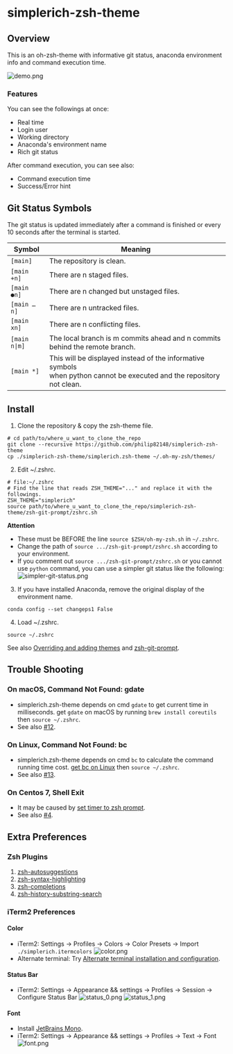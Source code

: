 # simplerich-zsh-theme

## Overview

This is an oh-zsh-theme with informative git status, anaconda environment info and command execution time.

![demo.png](./readme/demo.png)

### Features

You can see the followings at once:

- Real time
- Login user
- Working directory
- Anaconda's environment name
- Rich git status

After command execution, you can see also:

- Command execution time
- Success/Error hint

## Git Status Symbols

The git status is updated immediately after a command is finished or every 10 seconds after the terminal is started.

| Symbol        | Meaning                                                                                                                     |
| ------------- | --------------------------------------------------------------------------------------------------------------------------- |
| `[main]`      | The repository is clean.                                                                                                    |
| `[main +n]`   | There are n staged files.                                                                                                   |
| `[main ●n]`   | There are n changed but unstaged files.                                                                                     |
| `[main …n]`   | There are n untracked files.                                                                                                |
| `[main xn]`   | There are n conflicting files.                                                                                              |
| `[main n\|m]` | The local branch is m commits ahead and n commits behind the remote branch.                                                 |
| `[main *]`    | This will be displayed instead of the informative symbols<br />when python cannot be executed and the repository not clean. |

## Install

1. Clone the repository & copy the zsh-theme file.

```shell
# cd path/to/where_u_want_to_clone_the_repo
git clone --recursive https://github.com/philip82148/simplerich-zsh-theme
cp ./simplerich-zsh-theme/simplerich.zsh-theme ~/.oh-my-zsh/themes/
```

2. Edit ~/.zshrc.

```shell
# file:~/.zshrc
# Find the line that reads ZSH_THEME="..." and replace it with the followings.
ZSH_THEME="simplerich"
source path/to/where_u_want_to_clone_the_repo/simplerich-zsh-theme/zsh-git-prompt/zshrc.sh
```

**Attention**

- These must be BEFORE the line `source $ZSH/oh-my-zsh.sh` in `~/.zshrc`.
- Change the path of `source .../zsh-git-prompt/zshrc.sh` according to your environment.
- If you comment out `source .../zsh-git-prompt/zshrc.sh` or you cannot use `python` command, you can use a simpler git status like the following:  
  ![simpler-git-status.png](./readme/simpler-git-status.png)

3. If you have installed Anaconda, remove the original display of the environment name.

```shell
conda config --set changeps1 False
```

4. Load ~/.zshrc.

```shell
source ~/.zshrc
```

See also [Overriding and adding themes](https://github.com/ohmyzsh/ohmyzsh/wiki/Customization#overriding-and-adding-themes) and [zsh-git-prompt](https://github.com/olivierverdier/zsh-git-prompt).

## Trouble Shooting

### On macOS, Command Not Found: gdate

- simplerich.zsh-theme depends on cmd `gdate` to get current time in milliseconds. get `gdate` on macOS by running `brew install coreutils` then `source ~/.zshrc`.
- See also [#12](https://github.com/ChesterYue/ohmyzsh-theme-passion/issues/12).

### On Linux, Command Not Found: bc

- simplerich.zsh-theme depends on cmd `bc` to calculate the command running time cost. [get bc on Linux](https://www.tecmint.com/bc-command-examples/#:~:text=If%20you%20don%E2%80%99t%20have%20bc%20on%20your%20system%2C,command%20prompt%20and%20simply%20start%20calculating%20your%20expressions.) then `source ~/.zshrc`.
- See also [#13](https://github.com/ChesterYue/ohmyzsh-theme-passion/issues/13).

### On Centos 7, Shell Exit

- It may be caused by [set timer to zsh prompt](https://github.com/ChesterYue/ohmyzsh-theme-passion/blob/8f71c43c2df91810249ab00ff40fc4ca63207467/passion.zsh-theme#L197-L208).
- See also [#4](https://github.com/ChesterYue/ohmyzsh-theme-passion/issues/4).

## Extra Preferences

### Zsh Plugins

1. [zsh-autosuggestions](https://github.com/zsh-users/zsh-autosuggestions)
2. [zsh-syntax-highlighting](https://github.com/zsh-users/zsh-syntax-highlighting)
3. [zsh-completions](https://github.com/zsh-users/zsh-completions)
4. [zsh-history-substring-search](https://github.com/zsh-users/zsh-history-substring-search)

### iTerm2 Preferences

#### Color

<!-- cspell:disable-next-line -->

- iTerm2: Settings -> Profiles -> Colors -> Color Presets -> Import `./simplerich.itermcolors`
  ![color.png](./readme/color.png)
- Alternate terminal: Try [Alternate terminal installation and configuration](https://iterm2colorschemes.com/).

#### Status Bar

- iTerm2: Settings -> Appearance && settings -> Profiles -> Session -> Configure Status Bar
  ![status_0.png](./readme/status_0.png) ![status_1.png](./readme/status_1.png)

#### Font

- Install [JetBrains Mono](https://www.jetbrains.com/lp/mono/).
- iTerm2: Settings -> Appearance && settings -> Profiles -> Text -> Font
  ![font.png](./readme/font.png)
